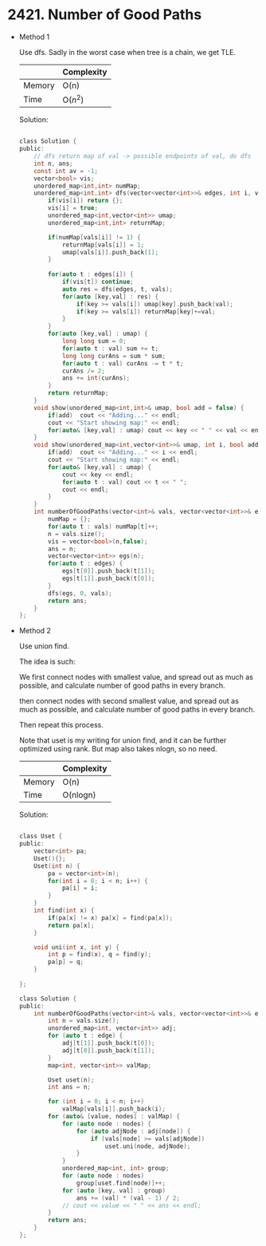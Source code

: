# 2421. Number of Good Paths 
- Method 1

    Use dfs. Sadly in the worst case when tree is a chain, we get TLE.

    | |   Complexity  |
    | ----------- | ----------- | 
    |  Memory     | O(n) | 
    |      Time       |  O($n^2$) | 


    Solution:

    ``` h

    class Solution {
    public:
        // dfs return map of val -> possible endpoints of val, do dfs 
        int n, ans;
        const int av = -1;
        vector<bool> vis;
        unordered_map<int,int> numMap;
        unordered_map<int,int> dfs(vector<vector<int>>& edges, int i, vector<int>& vals) {
            if(vis[i]) return {};
            vis[i] = true;
            unordered_map<int,vector<int>> umap;
            unordered_map<int,int> returnMap;

            if(numMap[vals[i]] != 1) {
                returnMap[vals[i]] = 1;
                umap[vals[i]].push_back(1);
            }
            
            for(auto t : edges[i]) {
                if(vis[t]) continue;
                auto res = dfs(edges, t, vals);
                for(auto [key,val] : res) {
                    if(key >= vals[i]) umap[key].push_back(val);
                    if(key >= vals[i]) returnMap[key]+=val;
                }
            }
            for(auto [key,val] : umap) {
                long long sum = 0;
                for(auto t : val) sum += t;
                long long curAns = sum * sum;
                for(auto t : val) curAns -= t * t;
                curAns /= 2;
                ans += int(curAns); 
            }
            return returnMap;
        }
        void show(unordered_map<int,int>& umap, bool add = false) {
            if(add)  cout << "Adding..." << endl;
            cout << "Start showing map:" << endl;
            for(auto& [key,val] : umap) cout << key << " " << val << endl;
        }
        void show(unordered_map<int,vector<int>>& umap, int i, bool add = false) {
            if(add)  cout << "Adding..." << i << endl;
            cout << "Start showing map:" << endl;
            for(auto& [key,val] : umap) {
                cout << key << endl;
                for(auto t : val) cout << t << " ";
                cout << endl;
            } 
        }
        int numberOfGoodPaths(vector<int>& vals, vector<vector<int>>& edges) {
            numMap = {};
            for(auto t : vals) numMap[t]++;
            n = vals.size();
            vis = vector<bool>(n,false);
            ans = n;
            vector<vector<int>> egs(n);
            for(auto t : edges) {
                egs[t[0]].push_back(t[1]);
                egs[t[1]].push_back(t[0]);
            }
            dfs(egs, 0, vals);
            return ans;
        }
    };

    ```

- Method 2

    Use union find. 

    The idea is such:

    We first connect nodes with smallest value, and spread out as much as possible, and calculate number of good paths in every branch.

    then connect nodes with second smallest value, and spread out as much as possible, and calculate number of good paths in every branch.

    Then repeat this process.

    Note that uset is my writing for union find, and it can be further optimized using rank. But map also takes nlogn, so no need.

    | |   Complexity  |
    | ----------- | ----------- | 
    |  Memory     | O(n) | 
    |      Time       |  O(nlogn) | 


    Solution:

    ``` h

    class Uset {
    public:
        vector<int> pa;
        Uset(){};
        Uset(int n) {
            pa = vector<int>(n);
            for(int i = 0; i < n; i++) {
                pa[i] = i;
            }
        }
        int find(int x) {
            if(pa[x] != x) pa[x] = find(pa[x]);
            return pa[x];
        }

        void uni(int x, int y) {
            int p = find(x), q = find(y);
            pa[p] = q;
        }
        
    };

    class Solution {
    public:
        int numberOfGoodPaths(vector<int>& vals, vector<vector<int>>& edge) {
            int n = vals.size();
            unordered_map<int, vector<int>> adj;
            for (auto t : edge) {
                adj[t[1]].push_back(t[0]);
                adj[t[0]].push_back(t[1]);
            }
            map<int, vector<int>> valMap;

            Uset uset(n);
            int ans = n;

            for (int i = 0; i < n; i++)
                valMap[vals[i]].push_back(i);
            for (auto& [value, nodes] : valMap) {
                for (auto node : nodes) {
                    for (auto adjNode : adj[node]) {
                        if (vals[node] >= vals[adjNode])
                            uset.uni(node, adjNode);
                    }
                }
                unordered_map<int, int> group;
                for (auto node : nodes)
                    group[uset.find(node)]++;
                for (auto [key, val] : group)
                    ans += (val) * (val - 1) / 2;
                // cout << value << " " << ans << endl;
            }
            return ans;
        }
    };

    ```




<br>
